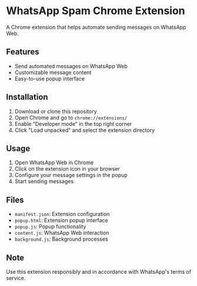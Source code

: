 # WhatsApp Spam Chrome Extension

A Chrome extension that helps automate sending messages on WhatsApp Web.

## Features

- Send automated messages on WhatsApp Web
- Customizable message content
- Easy-to-use popup interface

## Installation

1. Download or clone this repository
2. Open Chrome and go to `chrome://extensions/`
3. Enable "Developer mode" in the top right corner
4. Click "Load unpacked" and select the extension directory

## Usage

1. Open WhatsApp Web in Chrome
2. Click on the extension icon in your browser
3. Configure your message settings in the popup
4. Start sending messages

## Files

- `manifest.json`: Extension configuration
- `popup.html`: Extension popup interface
- `popup.js`: Popup functionality
- `content.js`: WhatsApp Web interaction
- `background.js`: Background processes

## Note

Use this extension responsibly and in accordance with WhatsApp's terms of service.
